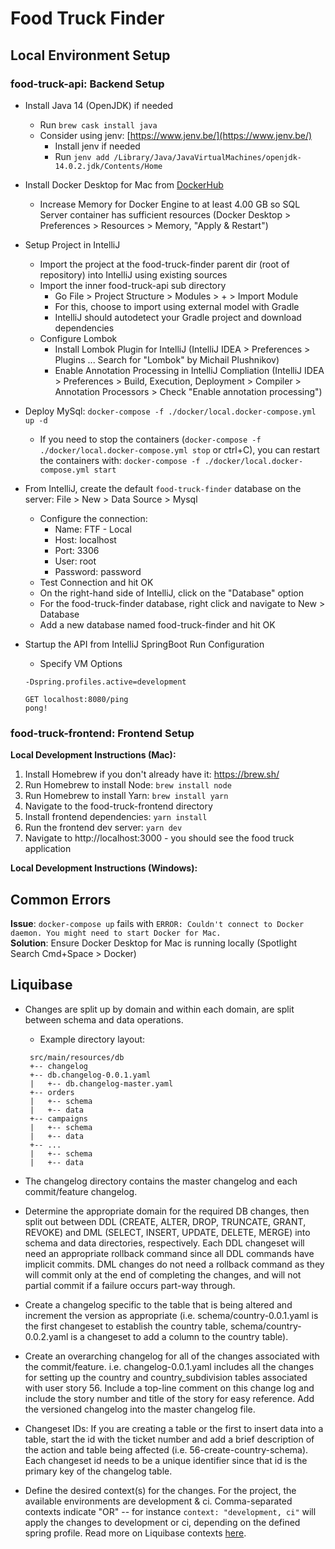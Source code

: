 # Food Truck Finder

## Local Environment Setup
### food-truck-api: Backend Setup
* Install Java 14 (OpenJDK) if needed
    * Run `brew cask install java`
    * Consider using jenv: [https://www.jenv.be/](https://www.jenv.be/)
      * Install jenv if needed
      * Run `jenv add /Library/Java/JavaVirtualMachines/openjdk-14.0.2.jdk/Contents/Home`
* Install Docker Desktop for Mac from [DockerHub](https://docs.docker.com/docker-for-mac/install/)
    * Increase Memory for Docker Engine to at least 4.00 GB so SQL Server container has sufficient resources (Docker Desktop > Preferences > Resources > Memory, "Apply & Restart")
* Setup Project in IntelliJ
    * Import the project at the food-truck-finder parent dir (root of repository) into IntelliJ using existing sources
    * Import the inner food-truck-api sub directory
        * Go File > Project Structure > Modules > + > Import Module
        * For this, choose to import using external model with Gradle
        * IntelliJ should autodetect your Gradle project and download dependencies
    * Configure Lombok
        * Install Lombok Plugin for IntelliJ (IntelliJ IDEA > Preferences > Plugins ... Search for "Lombok" by Michail Plushnikov)
        * Enable Annotation Processing in IntelliJ Compliation (IntelliJ IDEA > Preferences > Build, Execution, Deployment > Compiler > Annotation Processors > Check "Enable annotation processing")
* Deploy MySql: `docker-compose -f ./docker/local.docker-compose.yml up -d`
    * If you need to stop the containers (`docker-compose -f ./docker/local.docker-compose.yml stop` or ctrl+C), you can 
    restart the containers with: `docker-compose -f ./docker/local.docker-compose.yml start`   
* From IntelliJ, create the default `food-truck-finder` database on the server: File > New > Data Source > Mysql  
    * Configure the connection:
      * Name: FTF - Local
      * Host: localhost
      * Port: 3306
      * User: root
      * Password: password
    * Test Connection and hit OK
    * On the right-hand side of IntelliJ, click on the "Database" option
    * For the food-truck-finder database, right click and navigate to New > Database
    * Add a new database named food-truck-finder and hit OK

* Startup the API from IntelliJ SpringBoot Run Configuration
    * Specify VM Options
	```
	-Dspring.profiles.active=development
	```
    ```
    GET localhost:8080/ping
    pong!
    ```
 
### food-truck-frontend: Frontend Setup
**Local Development Instructions (Mac):**
1. Install Homebrew if you don't already have it: https://brew.sh/
2. Run Homebrew to install Node: `brew install node`
3. Run Homebrew to install Yarn: `brew install yarn`
4. Navigate to the food-truck-frontend directory
5. Install frontend dependencies: `yarn install` 
6. Run the frontend dev server: `yarn dev` 
7. Navigate to http://localhost:3000 - you should see the food truck application

**Local Development Instructions (Windows):**

## Common Errors
**Issue**: `docker-compose up` fails with
`ERROR: Couldn't connect to Docker daemon. You might need to start Docker for Mac.`  
**Solution**: Ensure Docker Desktop for Mac is running locally (Spotlight Search Cmd+Space > Docker)

## Liquibase
* Changes are split up by domain and within each domain, are split between schema and data operations.
    * Example directory layout:  
    ```  
	 src/main/resources/db  
	 +-- changelog  
	 +-- db.changelog-0.0.1.yaml  
	 |   +-- db.changelog-master.yaml  
	 +-- orders  
	 |   +-- schema  
	 |   +-- data  
	 +-- campaigns  
	 |   +-- schema  
	 |   +-- data  
	 +-- ...  
	 |   +-- schema  
	 |   +-- data  
	```
  
* The changelog directory contains the master changelog and each commit/feature changelog.

* Determine the appropriate domain for the required DB changes, then split out between DDL (CREATE, ALTER, DROP, 
TRUNCATE, GRANT, REVOKE) and DML (SELECT, INSERT, UPDATE,  DELETE, MERGE) into schema and data directories, respectively. 
Each DDL changeset will need an appropriate rollback command since all DDL commands have implicit commits. DML changes 
do not need a rollback command as they will commit only at the end of completing the changes, and will not partial 
commit if a failure occurs part-way through.

* Create a changelog specific to the table that is being altered and increment the version as appropriate 
(i.e. schema/country-0.0.1.yaml is the first changeset to establish the country table, schema/country-0.0.2.yaml is a 
changeset to add a column to the country table).

* Create an overarching changelog for all of the changes associated with the commit/feature. i.e. changelog-0.0.1.yaml 
includes all the changes for setting up the country and country_subdivision tables associated with user story 56. 
Include a top-line comment on this change log and include the story number and title of the story for easy reference. 
Add the versioned changelog into the master changelog file.

* Changeset IDs: If you are creating a table or the first to insert data into a table, start the id with the ticket 
number and add a brief description of the action and table being affected (i.e. 56-create-country-schema). Each 
changeset id needs to be a unique identifier since that id is the primary key of the changelog table.

* Define the desired context(s) for the changes. For the project, the available environments are development & ci. Comma-separated contexts indicate "OR" -- for instance `context: "development, ci"` will apply 
the changes to development or ci, depending on the defined spring profile. Read more on Liquibase contexts 
[here](https://docs.liquibase.com/concepts/advanced/contexts.html). 